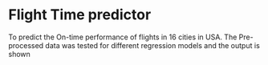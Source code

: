 # Flight Time predictor
To predict the On-time performance of flights in 16 cities in USA.
The Pre-processed data was tested for different regression models and the output is shown
